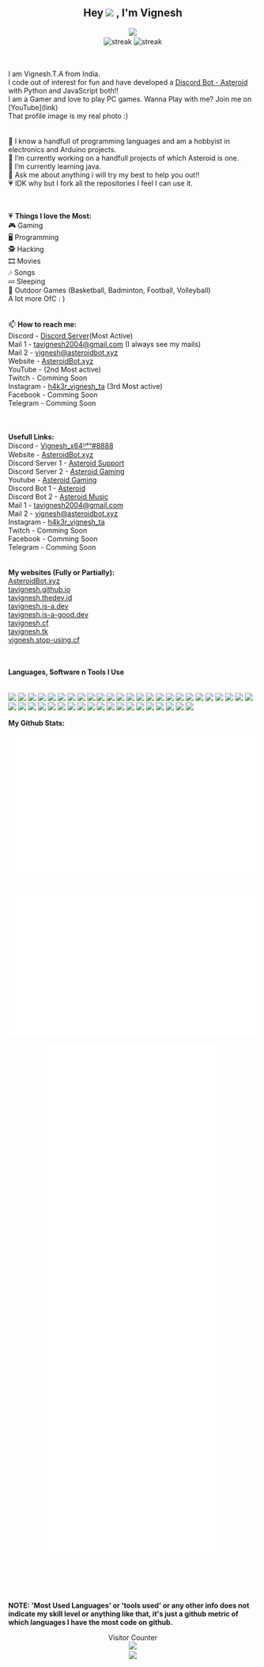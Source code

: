 <h2 align="center">Hey <img src="https://media.giphy.com/media/hvRJCLFzcasrR4ia7z/giphy.gif" width="25px"> , I'm Vignesh</a></h2>
<p align="center">
  <img src="https://camo.githubusercontent.com/baf27de46c948d7acb1efab98422029936f096363e6e1e7068bd63119285748a/68747470733a2f2f726561646d652d747970696e672d7376672e6865726f6b756170702e636f6d3f636f6c6f723d303446324637266c696e65733d446576656c6f7065722b446576656c6f70696e672b446576656c6f706d656e743b47616d65722b47616d696e672b47616d653b456e6a6f7965722b456e6a6f79696e672b456e6a6f796d656e74"><br>
  <img src="https://github-readme-streak-stats.herokuapp.com?user=tavignesh&theme=react&ring=2BDD18&fire=DD2727&currStreakLabel=DD4D5E&sideLabels=DD636E" alt="streak" />
  <img src="https://github-profile-trophy.vercel.app/?username=ryo-ma&theme=onedark" alt="streak" />
</p>
<br><br>
I am Vignesh.T.A from India.<br>
I code out of interest for fun and have developed a <a href="https://discord.gg/pDzrEyGpxE">Discord Bot - Asteroid</a> with Python and JavaScript both!!<br>
I am a Gamer and love to play PC games. Wanna Play with me? Join me on [YouTube](link)<br>
That profile image is my real photo :) <br>
<br><br>
🔭 I know a handfull of programming languages and am a hobbyist in electronics and Arduino projects.<br>
🔭 I’m currently working on a handfull projects of which Asteroid is one.<br>
🌱 I’m currently learning java.<br>
💬 Ask me about anything i will try my best to help you out!!<br>
💗 IDK why but I fork all the repositories I feel I can use it.<br>
<br><br>

💗 <b>Things I love the Most:</b><br>
🎮 Gaming<br>
🖥️ Programming<br>
🕵️ Hacking<br>
🎞️ Movies<br>
🎶 Songs<br>
💤 Sleeping<br>
🏀 Outdoor Games (Basketball, Badminton, Football, Volleyball)<br>
A lot more OfC : ) <br>
<br><br>
📫 <b>How to reach me:</b><br>
Discord - <a href="https://discord.gg/pDzrEyGpxE">Discord Server</a>(Most Active)<br>
Mail 1 - <a href="mailto:tavignesh@gmail.com">tavignesh2004@gmail.com</a> (I always see my mails)<br>
Mail 2 - <a href="mailto:vignesh@asteroidbot.xyz">vignesh@asteroidbot.xyz</a><br>
Website - <a href="https://asteroidbot.xyz">AsteroidBot.xyz</a><br>
YouTube -  (2nd Most active)<br>
Twitch - Comming Soon<br>
Instagram - <a href="https://instagram.com/h4k3r_vignesh_ta">h4k3r_vignesh_ta</a> (3rd Most active)<br>
Facebook - Comming Soon<br>
Telegram - Comming Soon<br>
<br><br>
<br>
<b>Usefull Links:</b><br>
Discord - <a href="https://discord.com/users/641305773095387156">Vignesh_x64ᴰᵉᵛ#8888</a><br>
Website - <a href="https://asteroidbot.xyz">AsteroidBot.xyz</a><br>
Discord Server 1 - <a href="https://discord.gg/pDzrEyGpxE">Asteroid Support</a><br>
Discord Server 2 - <a href="https://discord.gg/GWzQ5zqQeS">Asteroid Gaming</a><br>
Youtube - [Asteroid Gaming]()<br>
Discord Bot 1 - [Asteroid]()<br>
Discord Bot 2 - [Asteroid Music]()<br>
Mail 1 - <a href="mailto:tavignesh@gmail.com">tavignesh2004@gmail.com</a><br>
Mail 2 - <a href="mailto:vignesh@asteroidbot.xyz">vignesh@asteroidbot.xyz</a><br>
Instagram - <a href="https://instagram.com/h4k3r_vignesh_ta">h4k3r_vignesh_ta</a><br>
Twitch - Comming Soon<br>
Facebook - Comming Soon<br>
Telegram - Comming Soon<br>
<br><br>
<b>My websites (Fully or Partially):</b><br>
<a href="https://asteroidbot.xyz">AsteroidBot.xyz</a><br>
<a href="https://tavignesh.github.io">tavignesh.github.io</a><br>
<a href="https://tavignesh.thedev.id">tavignesh.thedev.id</a><br>
<a href="https://tavignesh.is-a.dev">tavignesh.is-a.dev</a><br>
<a href="https://tavignesh.is-a-good.dev">tavignesh.is-a-good.dev</a><br>
<a href="https://tavignesh.ml">tavignesh.cf</a><br>
<a href="https://tavignesh.tk">tavignesh.tk</a><br>
<a href="https://vignesh.stop-using.cf">vignesh.stop-using.cf</a><br>

<br><br>
<b>Languages, Software n Tools I Use</b><br>
<br><br>
<code><img height="35rem" src="https://cdn.discordapp.com/attachments/829651215235153954/856772702421647380/pycharm.png" /></code>
<code><img height="35rem" src="https://cdn.discordapp.com/attachments/829651215235153954/855371362066759690/intelj.png" /></code>
<code><img height="35rem" src="https://cdn.discordapp.com/attachments/829651215235153954/855371447036018728/webstorm.png" /></code>
<code><img height="35rem" src="https://cdn.discordapp.com/attachments/829651215235153954/855371439023456306/u4e.png" /></code>
<code><img height="35rem" src="https://cdn.discordapp.com/attachments/829651215235153954/855371438155104266/unity.png" /></code>
<code><img height="35rem" src="https://cdn.discordapp.com/attachments/829651215235153954/855371438423670824/vsc.png" /></code>
<code><img height="35rem" src="https://cdn.discordapp.com/attachments/829651215235153954/855371432041381898/tightvnc.png" /></code>
<code><img height="35rem" src="https://cdn.discordapp.com/attachments/829651215235153954/855371427267346452/terinal.png" /></code>
<code><img height="35rem" src="https://cdn.discordapp.com/attachments/829651215235153954/855371422826627092/strmlabs.png" /></code>
<code><img height="35rem" src="https://cdn.discordapp.com/attachments/829651215235153954/855371419377991710/stckovr.png" /></code>
<code><img height="35rem" src="https://cdn.discordapp.com/attachments/829651215235153954/855371415884529676/python.png" /></code>
<code><img height="35rem" src="https://cdn.discordapp.com/attachments/829651215235153954/855371408909533214/premierpro.png" /></code>
<code><img height="35rem" src="https://cdn.discordapp.com/attachments/829651215235153954/855371407704457226/phpstorm.png" /></code>
<code><img height="35rem" src="https://cdn.discordapp.com/attachments/829651215235153954/855371381922463774/php.png" /></code>
<code><img height="35rem" src="https://cdn.discordapp.com/attachments/829651215235153954/855371375913074698/npp.png" /></code>
<code><img height="35rem" src="https://cdn.discordapp.com/attachments/829651215235153954/855371370748575754/nodejs.png" /></code>
<code><img height="35rem" src="https://cdn.discordapp.com/attachments/829651215235153954/855371370573725696/mspaint.png" /></code>
<code><img height="35rem" src="https://cdn.discordapp.com/attachments/829651215235153954/855371364272570378/js.png" /></code>
<code><img height="35rem" src="https://cdn.discordapp.com/attachments/829651215235153954/855371357580034058/html5.png" /></code>
<code><img height="35rem" src="https://cdn.discordapp.com/attachments/829651215235153954/855371353259376650/github1.png" /></code>
<code><img height="35rem" src="https://cdn.discordapp.com/attachments/829651215235153954/855371347542933564/git.png" /></code>
<code><img height="35rem" src="https://cdn.discordapp.com/attachments/829651215235153954/855371341846937610/filezilla.png" /></code>
<code><img height="35rem" src="https://cdn.discordapp.com/attachments/829651215235153954/855371338477600788/css3.png" /></code>
<code><img height="35rem" src="https://cdn.discordapp.com/attachments/829651215235153954/855371330908454913/cocos.jpg" /></code>
<code><img height="35rem" src="https://cdn.discordapp.com/attachments/829651215235153954/855371328613253140/c4d.png" /></code>
<code><img height="35rem" src="https://cdn.discordapp.com/attachments/829651215235153954/855371321256312842/c.png" /></code>
<code><img height="35rem" src="https://cdn.discordapp.com/attachments/829651215235153954/855371321680592916/c.png" /></code>
<code><img height="35rem" src="https://cdn.discordapp.com/attachments/829651215235153954/855371310674083870/brave.png" /></code>
<code><img height="35rem" src="https://cdn.discordapp.com/attachments/829651215235153954/855371303704068116/anydesk.png" /></code>
<code><img height="35rem" src="https://cdn.discordapp.com/attachments/829651215235153954/855371298208219187/anaconda.png" /></code>
<code><img height="35rem" src="https://cdn.discordapp.com/attachments/829651215235153954/855371295935430666/afterfx.png" /></code>
<code><img height="35rem" src="https://cdn.discordapp.com/attachments/829651215235153954/867631248112091196/ptero.png" /></code>
<code><img height="35rem" src="https://cdn.discordapp.com/attachments/829651215235153954/870563634110160896/3a54c241-a668-4c94-9747-3d3da9da3bf2.png" /></code>
<code><img height="35rem" src="https://cdn.discordapp.com/attachments/829651215235153954/870563705983762482/1200px-Repl.png" /></code>
<code><img height="35rem" src="https://cdn.discordapp.com/attachments/829651215235153954/870558419147456512/873120.png" /></code>
<code><img height="35rem" src="https://cdn.discordapp.com/attachments/829651215235153954/870564296185225216/arduino-logo-1.png" /></code>
<code><img height="35rem" src="https://cdn.discordapp.com/attachments/829651215235153954/871612740421173318/discord-mascot.png" /></code>
<code><img height="35rem" src="https://cdn.discordapp.com/attachments/829651215235153954/871613514102480916/mongodb.png" /></code>
<code><img height="35rem" src="https://cdn.discordapp.com/attachments/829651215235153954/871617492244643930/Xshell_6_logo.png" /></code>
<code><img height="35rem" src="https://cdn.discordapp.com/attachments/829651215235153954/871617604974960710/GgpQzrIl_400x400-removebg-preview.png" /></code>
<code><img height="35rem" src="https://cdn.discordapp.com/attachments/829651215235153954/872150841379938385/J2LlHqT3qJl0bG9Alpgc-1.png" /></code>
<code><img height="35rem" src="https://cdn.discordapp.com/attachments/829651215235153954/872150962184286238/firebase-logo-402F407EE0-seeklogo.png" /></code>
<code><img height="35rem" src="https://cdn.discordapp.com/attachments/829651215235153954/872150877501259786/download.png" /></code>
<code><img height="35rem" src="https://cdn.discordapp.com/attachments/829651215235153954/871622307779600384/ShareX_Logo.png" /></code>



<b>My Github Stats:</b><br>
<p align="center">
  <img src="https://raw.githubusercontent.com/tavignesh/github-stats-1/master/generated/overview.svg" alt="shwetangStats" />  
  <br />
  <br />
  <img src="https://raw.githubusercontent.com/tavignesh/github-stats-1/master/generated/languages.svg" alt="top-langs" />
  <br />
  <br />
  <img src="https://github.com/tavignesh/metrics/blob/master/github-metrics.svg" alt="stats" />
</p>
<br><br>

<br><br>
<b>NOTE: 'Most Used Languages' or 'tools used'  or any other info does not indicate my skill level or anything like that, it's just a github metric of which languages I have the most code on github.</b>
<br>
<p align="center"> 
  Visitor Counter<br>
  <img src="https://profile-counter.glitch.me/tavignesh/count.svg" /><br>
  <a href="https://discord.gg/pDzrEyGpxE"><img src="https://discordapp.com/api/guilds/780625655657791518/widget.png?style=banner4"></a>
</p>
